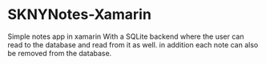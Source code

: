 # SKNYNotes-Xamarin
Simple notes app in xamarin
With a SQLite backend where the user can read to the database and read from it as well. in addition each note can also be removed from the database.
